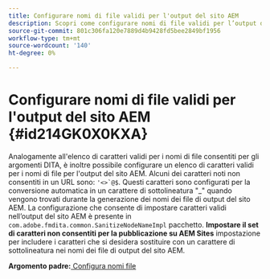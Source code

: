 ```yaml
---
title: Configurare nomi di file validi per l'output del sito AEM
description: Scopri come configurare nomi di file validi per l’output del sito AEM
source-git-commit: 801c306fa120e7889d4b9428fd5bee2849bf1956
workflow-type: tm+mt
source-wordcount: '140'
ht-degree: 0%

---
```



# Configurare nomi di file validi per l&#39;output del sito AEM {#id214GK0X0KXA}

Analogamente all&#39;elenco di caratteri validi per i nomi di file consentiti per gli argomenti DITA, è inoltre possibile configurare un elenco di caratteri validi per i nomi di file per l&#39;output del sito AEM. Alcuni dei caratteri noti non consentiti in un URL sono: ```'<>`@$```. Questi caratteri sono configurati per la conversione automatica in un carattere di sottolineatura &quot;_&quot; quando vengono trovati durante la generazione dei nomi dei file di output del sito AEM. La configurazione che consente di impostare caratteri validi nell’output del sito AEM è presente in `com.adobe.fmdita.common.SanitizeNodeNameImpl` pacchetto. **Impostare il set di caratteri non consentiti per la pubblicazione su AEM Sites** impostazione per includere i caratteri che si desidera sostituire con un carattere di sottolineatura nei nomi dei file di output del sito AEM.

**Argomento padre:**[ Configura nomi file](conf-file-names.md)

